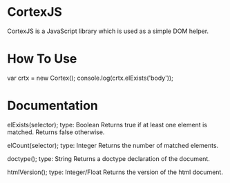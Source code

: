 CortexJS
========

CortexJS is a JavaScript library which is used as a simple DOM helper.

How To Use
========

var crtx = new Cortex();
console.log(crtx.elExists('body'));

Documentation
========

elExists(selector);
type: Boolean
Returns true if at least one element is matched. Returns false otherwise.

elCount(selector);
type: Integer
Returns the number of matched elements.

doctype();
type: String
Returns a doctype declaration of the document.

htmlVersion();
type: Integer/Float
Returns the version of the html document.
